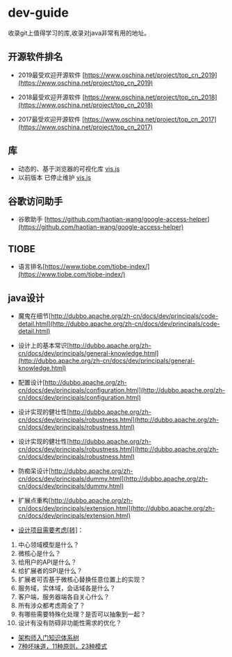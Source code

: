 # dev-guide
收录git上值得学习的库,收录对java非常有用的地址。




开源软件排名
-----------------------------------

- 2019最受欢迎开源软件 [https://www.oschina.net/project/top_cn_2019](https://www.oschina.net/project/top_cn_2019)

- 2018最受欢迎开源软件 [https://www.oschina.net/project/top_cn_2018](https://www.oschina.net/project/top_cn_2018)

- 2017最受欢迎开源软件 [https://www.oschina.net/project/top_cn_2017](https://www.oschina.net/project/top_cn_2017)


库
-----------------------------------

- 动态的、基于浏览器的可视化库 [vis.js](https://github.com/visjs)
- 以前版本 已停止维护 [vis.js](https://github.com/almende/vis)


谷歌访问助手
-----------------------------------

- 谷歌助手 [https://github.com/haotian-wang/google-access-helper](https://github.com/haotian-wang/google-access-helper)

TIOBE
-----------------------------------

- 语言排名[https://www.tiobe.com/tiobe-index/](https://www.tiobe.com/tiobe-index/)


java设计
-----------------------------------

- 魔鬼在细节[http://dubbo.apache.org/zh-cn/docs/dev/principals/code-detail.html](http://dubbo.apache.org/zh-cn/docs/dev/principals/code-detail.html)
- 设计上的基本常识[http://dubbo.apache.org/zh-cn/docs/dev/principals/general-knowledge.html](http://dubbo.apache.org/zh-cn/docs/dev/principals/general-knowledge.html)
- 配置设计[http://dubbo.apache.org/zh-cn/docs/dev/principals/configuration.html](http://dubbo.apache.org/zh-cn/docs/dev/principals/configuration.html)
- 设计实现的健壮性[http://dubbo.apache.org/zh-cn/docs/dev/principals/robustness.html](http://dubbo.apache.org/zh-cn/docs/dev/principals/robustness.html)
- 设计实现的健壮性[http://dubbo.apache.org/zh-cn/docs/dev/principals/robustness.html](http://dubbo.apache.org/zh-cn/docs/dev/principals/robustness.html)
- 防痴呆设计[http://dubbo.apache.org/zh-cn/docs/dev/principals/dummy.html](http://dubbo.apache.org/zh-cn/docs/dev/principals/dummy.html)
- 扩展点重构[http://dubbo.apache.org/zh-cn/docs/dev/principals/extension.html](http://dubbo.apache.org/zh-cn/docs/dev/principals/extension.html)

- [设计项目需要考虑[转]](https://www.iteye.com/blog/javatar-394883)：
1. 中心领域模型是什么？
2. 微核心是什么？
3. 给用户的API是什么？
4. 给扩展者的SPI是什么？
5. 扩展者可否基于微核心替换任意位置上的实现？
6. 服务域，实体域，会话域各是什么？
7. 客户端，服务器端各自关心什么？
8. 所有涉众都考虑周全了？
9. 有哪些需要特殊化处理？是否可以抽象到一起？
10. 设计有没有防碍非功能性需求的优化？

- [架构师入门知识体系树](https://www.iteye.com/blog/javatar-109730)
- [7种坏味道，11种原则，23种模式](https://www.iteye.com/blog/javatar-41096)
